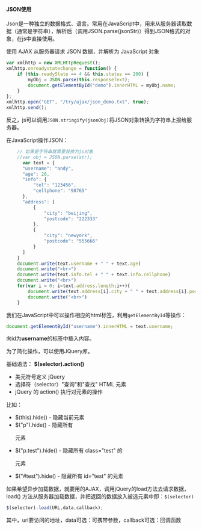 #### JSON使用

Json是一种独立的数据格式、语言。常用在JavaScript中，用来从服务器读取数据（通常是字符串），解析后（调用JSON.parse(jsonStr)）得到JSON格式的对象，在js中直接使用。

使用 AJAX 从服务器请求 JSON 数据，并解析为 JavaScript 对象

```javascript
var xmlhttp = new XMLHttpRequest();
xmlhttp.onreadystatechange = function() {
    if (this.readyState == 4 && this.status == 200) {
        myObj = JSON.parse(this.responseText);
        document.getElementById("demo").innerHTML = myObj.name;
    }
};
xmlhttp.open("GET", "/try/ajax/json_demo.txt", true);
xmlhttp.send();
```

反之，js可以调用`JSON.stringify(jsonObj)`将JSON对象转换为字符串上报给服务器。



在JavaScript操作JSON：

```javascript
	// 如果是字符串就需要装换为js对象
	//var obj = JSON.parse(str);
      var text = {
      "username": "andy",
      "age": 20,
      "info": {
          "tel": "123456",
          "cellphone": "98765"
      },
      "address": [
          {
              "city": "beijing",
              "postcode": "222333"
          },
          {
              "city": "newyork",
              "postcode": "555666"
          }
      ]
	}
	document.write(text.username + " " + text.age)
	document.write("<br>")
	document.write(text.info.tel + " " + text.info.cellphone)
	document.write("<br>")
	for(var i = 0; i<text.address.length;i++){
		document.write(text.address[i].city + " " + text.address[i].postcode)
		document.write("<br>")
	}
```

我们在JavaScript中可以操作相应的html标签，利用`getElementById`等操作：

```javascript
document.getElementById("username").innerHTML = text.username;
```

向id为**username**的标签中插入内容。

为了简化操作，可以使用JQuery库。

基础语法： **$(selector).action()**

- 美元符号定义 jQuery
- 选择符（selector）"查询"和"查找" HTML 元素
- jQuery 的 action() 执行对元素的操作

比如：

- $(this).hide() - 隐藏当前元素
- $("p").hide() - 隐藏所有 <p> 元素
- $("p.test").hide() - 隐藏所有 class="test" 的 <p> 元素
- $("#test").hide() - 隐藏所有 id="test" 的元素

如果希望异步加载数据，就要用的AJAX，调用jQuery的load方法去请求数据，load() 方法从服务器加载数据，并把返回的数据放入被选元素中即：`$(selector)`

```javascript
$(selector).load(URL,data,callback);
```

其中，url要访问的地址，data可选：可携带参数，callback可选：回调函数